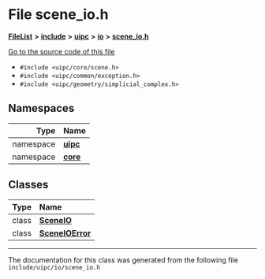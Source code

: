 

# File scene\_io.h



[**FileList**](files.md) **>** [**include**](dir_d44c64559bbebec7f509842c48db8b23.md) **>** [**uipc**](dir_9f30510905f1286cc334e7ecdb1aceca.md) **>** [**io**](dir_852854ea57a318f61c10cfed1155dbd7.md) **>** [**scene\_io.h**](scene__io_8h.md)

[Go to the source code of this file](scene__io_8h_source.md)



* `#include <uipc/core/scene.h>`
* `#include <uipc/common/exception.h>`
* `#include <uipc/geometry/simplicial_complex.h>`













## Namespaces

| Type | Name |
| ---: | :--- |
| namespace | [**uipc**](namespaceuipc.md) <br> |
| namespace | [**core**](namespaceuipc_1_1core.md) <br> |


## Classes

| Type | Name |
| ---: | :--- |
| class | [**SceneIO**](classuipc_1_1core_1_1_scene_i_o.md) <br> |
| class | [**SceneIOError**](classuipc_1_1core_1_1_scene_i_o_error.md) <br> |



















































------------------------------
The documentation for this class was generated from the following file `include/uipc/io/scene_io.h`

